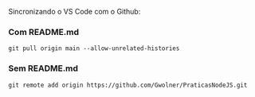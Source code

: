 Sincronizando o VS Code com o Github:

### Com README.md

`git pull origin main --allow-unrelated-histories`

### Sem README.md

`git remote add origin https://github.com/Gwolner/PraticasNodeJS.git`
